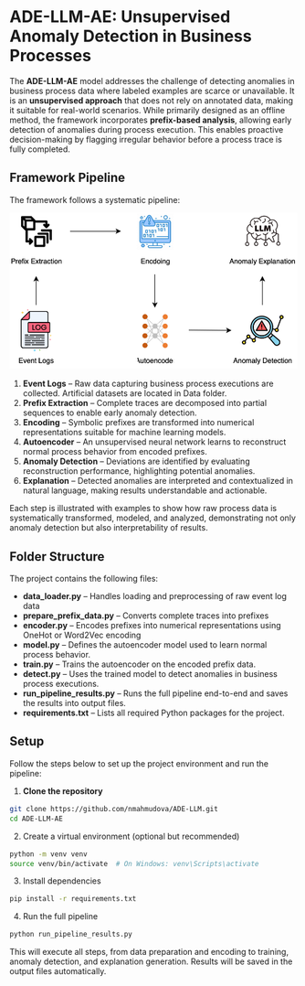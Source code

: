 # ADE-LLM-AE: Unsupervised Anomaly Detection in Business Processes

The **ADE-LLM-AE** model addresses the challenge of detecting anomalies in business process data where labeled examples are scarce or unavailable. It is an **unsupervised approach** that does not rely on annotated data, making it suitable for real-world scenarios. While primarily designed as an offline method, the framework incorporates **prefix-based analysis**, allowing early detection of anomalies during process execution. This enables proactive decision-making by flagging irregular behavior before a process trace is fully completed.

## Framework Pipeline

The framework follows a systematic pipeline:

<img src="framework.svg" width="600px" alt="Framework Diagram">

1. **Event Logs** – Raw data capturing business process executions are collected. Artificial datasets are located in Data folder.
2. **Prefix Extraction** – Complete traces are decomposed into partial sequences to enable early anomaly detection.
3. **Encoding** – Symbolic prefixes are transformed into numerical representations suitable for machine learning models.
4. **Autoencoder** – An unsupervised neural network learns to reconstruct normal process behavior from encoded prefixes.
5. **Anomaly Detection** – Deviations are identified by evaluating reconstruction performance, highlighting potential anomalies.
6. **Explanation** – Detected anomalies are interpreted and contextualized in natural language, making results understandable and actionable.

Each step is illustrated with examples to show how raw process data is systematically transformed, modeled, and analyzed, demonstrating not only anomaly detection but also interpretability of results.

## Folder Structure

The project contains the following files:

- **data_loader.py** – Handles loading and preprocessing of raw event log data
- **prepare_prefix_data.py** – Converts complete traces into prefixes  
- **encoder.py** – Encodes prefixes into numerical representations using OneHot or Word2Vec encoding
- **model.py** – Defines the autoencoder model used to learn normal process behavior.  
- **train.py** – Trains the autoencoder on the encoded prefix data.  
- **detect.py** – Uses the trained model to detect anomalies in business process executions.  
- **run_pipeline_results.py** – Runs the full pipeline end-to-end and saves the results into output files.  
- **requirements.txt** – Lists all required Python packages for the project.

## Setup

Follow the steps below to set up the project environment and run the pipeline:

1. **Clone the repository**  
```bash
git clone https://github.com/nmahmudova/ADE-LLM.git
cd ADE-LLM-AE
```

2. Create a virtual environment (optional but recommended)
```bash
python -m venv venv
source venv/bin/activate  # On Windows: venv\Scripts\activate
```

3. Install dependencies
```bash
pip install -r requirements.txt
```

4. Run the full pipeline
```bash
python run_pipeline_results.py
```
This will execute all steps, from data preparation and encoding to training, anomaly detection, and explanation generation. Results will be saved in the output files automatically.

